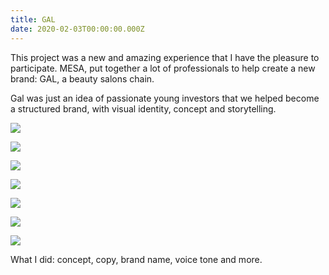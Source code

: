 ```yaml
---
title: GAL
date: 2020-02-03T00:00:00.000Z
---
```

<div class="post-container">
  <div class="text-idea">
This project was a new and amazing experience that I have the pleasure to participate. MESA, put together a lot of professionals to help create a new brand: GAL, a beauty salons chain. 

Gal was just an idea of passionate young investors that we helped become a structured brand, with visual identity, concept and storytelling. 

  </div>
  <div class="img-idea">

  </div>

  ![](https://ucarecdn.com/4eee62d5-06b3-4ef4-9c40-913e09691edc/)

![](https://ucarecdn.com/9d408385-446e-47c5-bc0e-cb7fd76cfe69/)


</div>

 <div class="grid-idea">

![](https://ucarecdn.com/f0868d31-b64f-497e-b92f-8e07129cfcf9/)

![](https://ucarecdn.com/4d306861-2b48-4bb4-b5c5-6e22e6694776/)

![](https://ucarecdn.com/1bc416ae-da64-480b-a3ae-c6ccac694d30/)

  </div>

![](https://ucarecdn.com/68427f0a-bbb9-4c25-8d5b-cc234133e532/)

![](https://ucarecdn.com/16d1c89c-8b9b-414e-9675-02fd5e46b7ba/)

What I did: concept, copy, brand name, voice tone and more.